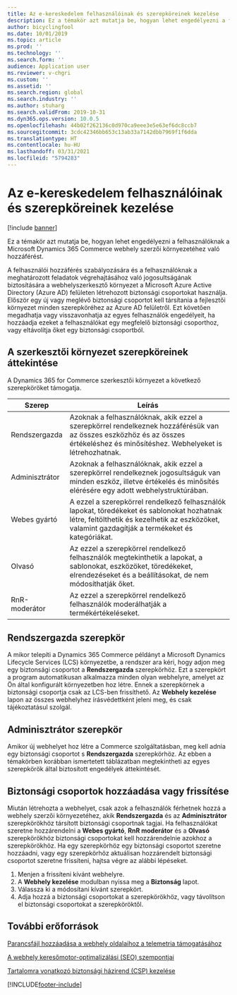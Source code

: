 ```yaml
---
title: Az e-kereskedelem felhasználóinak és szerepköreinek kezelése
description: Ez a témakör azt mutatja be, hogyan lehet engedélyezni a felhasználóknak a Microsoft Dynamics 365 Commerce webhely szerzői környezetéhez való hozzáférést.
author: bicyclingfool
ms.date: 10/01/2019
ms.topic: article
ms.prod: ''
ms.technology: ''
ms.search.form: ''
audience: Application user
ms.reviewer: v-chgri
ms.custom: ''
ms.assetid: ''
ms.search.region: global
ms.search.industry: ''
ms.author: stuharg
ms.search.validFrom: 2019-10-31
ms.dyn365.ops.version: 10.0.5
ms.openlocfilehash: 44b02f262136c0d970ca9eee3e5e63ef6dc8ccb7
ms.sourcegitcommit: 3cdc42346bb653c13ab33a7142dbb7969f1f6dda
ms.translationtype: HT
ms.contentlocale: hu-HU
ms.lasthandoff: 03/31/2021
ms.locfileid: "5794283"
---
```

# <a name="manage-e-commerce-users-and-roles"></a>Az e-kereskedelem felhasználóinak és szerepköreinek kezelése


[!include [banner](includes/banner.md)]

Ez a témakör azt mutatja be, hogyan lehet engedélyezni a felhasználóknak a Microsoft Dynamics 365 Commerce webhely szerzői környezetéhez való hozzáférést.

A felhasználói hozzáférés szabályozására és a felhasználóknak a meghatározott feladatok végrehajtásához való jogosultságának biztosítására a webhelyszerkesztő környezet a Microsoft Azure Active Directory (Azure AD) felületen létrehozott biztonsági csoportokat használja. Először egy új vagy meglévő biztonsági csoportot kell társítania a fejlesztői környezet minden szerepköréhez az Azure AD felületről. Ezt követően megadhatja vagy visszavonhatja az egyes felhasználók engedélyeit, ha hozzáadja ezeket a felhasználókat egy megfelelő biztonsági csoporthoz, vagy eltávolítja őket egy biztonsági csoportból.

## <a name="overview-of-roles-in-the-authoring-environment"></a>A szerkesztői környezet szerepköreinek áttekintése

A Dynamics 365 for Commerce szerkesztői környezet a következő szerepköröket támogatja.

| Szerep                 | Leírás |
|----------------------|-------------|
| Rendszergazda | Azoknak a felhasználóknak, akik ezzel a szerepkörrel rendelkeznek hozzáférésük van az összes eszközhöz és az összes értékeléshez és minősítéshez. Webhelyeket is létrehozhatnak. |
| Adminisztrátor   | Azoknak a felhasználóknak, akik ezzel a szerepkörrel rendelkeznek jogosultságuk van minden eszköz, illetve értékelés és minősítés elérésére egy adott webhelystruktúrában. |
| Webes gyártó         | A ezzel a szerepkörrel rendelkező felhasználók lapokat, töredékeket és sablonokat hozhatnak létre, feltölthetik és kezelhetik az eszközöket, valamint gazdagítják a termékeket és kategóriákat. |
| Olvasó               | Az ezzel a szerepkörrel rendelkező felhasználók megtekinthetik a lapokat, a sablonokat, eszközöket, töredékeket, elrendezéseket és a beállításokat, de nem módosíthatják őket. |
| RnR-moderátor        | Az ezzel a szerepkörrel rendelkező felhasználók moderálhatják a termékértékeléseket. |

## <a name="system-administrator-role"></a>Rendszergazda szerepkör

A mikor telepíti a Dynamics 365 Commerce példányt a Microsoft Dynamics Lifecycle Services (LCS) környezetbe, a rendszer ara kéri, hogy adjon meg egy biztonsági csoportot a **Rendszergazda** szerepkörhöz. Ezt a szerepkört a program automatikusan alkalmazza minden olyan webhelyre, amelyet az Ön által konfigurált környezetben hoz létre. Ennek a szerepkörnek a biztonsági csoportja csak az LCS-ben frissíthető. Az **Webhely kezelése** lapon az összes webhelyhez írásvédettként jeleni meg, és csak tájékoztatásul szolgál.

## <a name="administrator-role"></a>Adminisztrátor szerepkör

Amikor új webhelyet hoz létre a Commerce szolgáltatásban, meg kell adnia egy biztonsági csoportot s **Rendszergazda** szerepkörhöz. Az ebben a témakörben korábban ismertetett táblázatban megtekintheti az egyes szerepkörök által biztosított engedélyek áttekintését.

## <a name="add-or-update-security-groups"></a>Biztonsági csoportok hozzáadása vagy frissítése

Miután létrehozta a webhelyet, csak azok a felhasználók férhetnek hozzá a webhely szerzői környezetéhez, akik **Rendszergazda** és az **Adminisztrátor** szerepkörökhöz társított biztonsági csoportnak tagjai. Ha felhasználókat szeretne hozzárendelni a **Webes gyártó**, **RnR moderátor** és a **Olvasó** szerepkörökhöz biztonsági csoportokat kell hozzárendelnie azokhoz a szerepkörökhöz. Ha egy szerepkörhöz egy biztonsági csoportot szeretne hozzáadni, vagy egy szerepkörhöz aktuálisan hozzárendelt biztonsági csoportot szeretne frissíteni, hajtsa végre az alábbi lépéseket.

1. Menjen a frissíteni kívánt webhelyre.
1. A **Webhely kezelése** modulban nyissa meg a **Biztonság** lapot.
1. Válassza ki a módosítani kívánt szerepkört.
1. Adja hozzá a biztonsági csoportokat a szerepkörökhöz, vagy távolítson el biztonsági csoportokat a szerepköröktől.

## <a name="additional-resources"></a>További erőforrások

[Parancsfájl hozzáadása a webhely oldalaihoz a telemetria támogatásához](add-telemetry.md)

[A webhely keresőmotor-optimalizálási (SEO) szempontjai](search-engine-optimization-considerations.md)

[Tartalomra vonatkozó biztonsági házirend (CSP) kezelése](manage-csp.md)


[!INCLUDE[footer-include](../includes/footer-banner.md)]